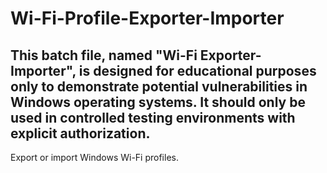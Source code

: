 # Wi-Fi-Profile-Exporter-Importer
## This batch file, named "Wi-Fi Exporter-Importer", is designed for educational purposes only to demonstrate potential vulnerabilities in Windows operating systems. It should only be used in controlled testing environments with explicit authorization.
Export or import Windows Wi-Fi profiles.
